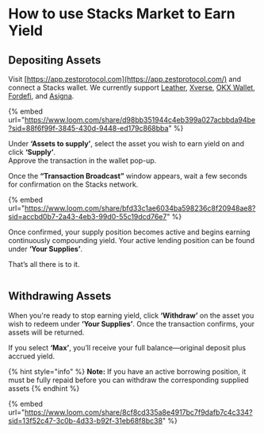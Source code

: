 # How to use Stacks Market to Earn Yield

## Depositing Assets

Visit [https://app.zestprotocol.com](https://app.zestprotocol.com/) and connect a Stacks wallet. We currently support [Leather](https://leather.io/), [Xverse](https://www.xverse.app/), [OKX Wallet](https://www.okx.com/web3), [Fordefi](https://fordefi.com/), and [Asigna](https://asigna.io/).

{% embed url="<https://www.loom.com/share/d98bb351944c4eb399a027acbbda94be?sid=88f6f99f-3845-430d-9448-ed179c868bba>" %}

Under **‘Assets to supply’**, select the asset you wish to earn yield on and click **‘Supply’**.\
Approve the transaction in the wallet pop-up.&#x20;

Once the **“Transaction Broadcast”** window appears, wait a few seconds for confirmation on the Stacks network.

{% embed url="<https://www.loom.com/share/bfd33c1ae6034ba598236c8f20948ae8?sid=accbd0b7-2a43-4eb3-99d0-55c19dcd76e7>" %}

Once confirmed, your supply position becomes active and begins earning continuously compounding yield. Your active lending position can be found under **‘Your Supplies’**.

That’s all there is to it.

<div data-full-width="true"><figure><img src="https://563839015-files.gitbook.io/~/files/v0/b/gitbook-x-prod.appspot.com/o/spaces%2FGfC8dsUgiIuFFUi3sa84%2Fuploads%2F3wMko9sVaYQ6TGjCfbNZ%2Fimage.png?alt=media&#x26;token=f93d25c7-fb91-4080-a88d-28f7141c086d" alt=""><figcaption></figcaption></figure></div>

## Withdrawing Assets

When you're ready to stop earning yield, click **‘Withdraw’** on the asset you wish to redeem under **‘Your Supplies’**. Once the transaction confirms, your assets will be returned.

If you select **‘Max’**, you’ll receive your full balance—original deposit plus accrued yield.

{% hint style="info" %}
**Note:** If you have an active borrowing position, it must be fully repaid before you can withdraw the corresponding supplied assets
{% endhint %}

{% embed url="<https://www.loom.com/share/8cf8cd335a8e4917bc7f9dafb7c4c334?sid=13f52c47-3c0b-4d33-b92f-31eb68f8bc38>" %}
